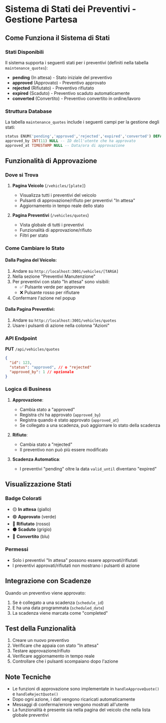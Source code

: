 # Sistema di Stati dei Preventivi - Gestione Partesa

## Come Funziona il Sistema di Stati

### Stati Disponibili
Il sistema supporta i seguenti stati per i preventivi (definiti nella tabella `maintenance_quotes`):

- **pending** (In attesa) - Stato iniziale del preventivo
- **approved** (Approvato) - Preventivo approvato
- **rejected** (Rifiutato) - Preventivo rifiutato
- **expired** (Scaduto) - Preventivo scaduto automaticamente
- **converted** (Convertito) - Preventivo convertito in ordine/lavoro

### Struttura Database

La tabella `maintenance_quotes` include i seguenti campi per la gestione degli stati:

```sql
status ENUM('pending','approved','rejected','expired','converted') DEFAULT 'pending'
approved_by INT(11) NULL -- ID dell'utente che ha approvato
approved_at TIMESTAMP NULL -- Data/ora di approvazione
```

## Funzionalità di Approvazione

### Dove si Trova

1. **Pagina Veicolo** (`/vehicles/[plate]`)
   - Visualizza tutti i preventivi del veicolo
   - Pulsanti di approvazione/rifiuto per preventivi "In attesa"
   - Aggiornamento in tempo reale dello stato

2. **Pagina Preventivi** (`/vehicles/quotes`)
   - Vista globale di tutti i preventivi
   - Funzionalità di approvazione/rifiuto
   - Filtri per stato

### Come Cambiare lo Stato

#### Dalla Pagina del Veicolo:
1. Andare su `http://localhost:3001/vehicles/[TARGA]`
2. Nella sezione "Preventivi Manutenzione"
3. Per preventivi con stato "In attesa" sono visibili:
   - ✅ Pulsante verde per approvare
   - ❌ Pulsante rosso per rifiutare
4. Confermare l'azione nel popup

#### Dalla Pagina Preventivi:
1. Andare su `http://localhost:3001/vehicles/quotes`
2. Usare i pulsanti di azione nella colonna "Azioni"

### API Endpoint

**PUT** `/api/vehicles/quotes`

```json
{
  "id": 123,
  "status": "approved", // o "rejected"
  "approved_by": 1 // opzionale
}
```

### Logica di Business

1. **Approvazione**: 
   - Cambia stato a "approved"
   - Registra chi ha approvato (`approved_by`)
   - Registra quando è stato approvato (`approved_at`)
   - Se collegato a una scadenza, può aggiornare lo stato della scadenza

2. **Rifiuto**:
   - Cambia stato a "rejected"
   - Il preventivo non può più essere modificato

3. **Scadenza Automatica**:
   - I preventivi "pending" oltre la data `valid_until` diventano "expired"

## Visualizzazione Stati

### Badge Colorati
- 🟡 **In attesa** (giallo)
- 🟢 **Approvato** (verde)
- 🔴 **Rifiutato** (rosso)
- ⚫ **Scaduto** (grigio)
- 🔵 **Convertito** (blu)

### Permessi
- Solo i preventivi "In attesa" possono essere approvati/rifiutati
- I preventivi approvati/rifiutati non mostrano i pulsanti di azione

## Integrazione con Scadenze

Quando un preventivo viene approvato:
1. Se è collegato a una scadenza (`schedule_id`)
2. E ha una data programmata (`scheduled_date`)
3. La scadenza viene marcata come "completed"

## Test della Funzionalità

1. Creare un nuovo preventivo
2. Verificare che appaia con stato "In attesa"
3. Testare approvazione/rifiuto
4. Verificare aggiornamento in tempo reale
5. Controllare che i pulsanti scompaiano dopo l'azione

## Note Tecniche

- Le funzioni di approvazione sono implementate in `handleApproveQuote()` e `handleRejectQuote()`
- Dopo ogni azione, i dati vengono ricaricati automaticamente
- Messaggi di conferma/errore vengono mostrati all'utente
- La funzionalità è presente sia nella pagina del veicolo che nella lista globale preventivi